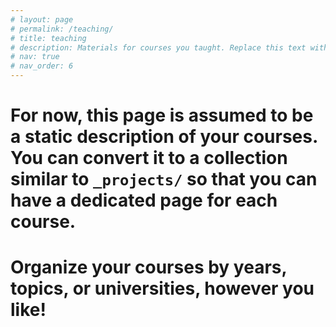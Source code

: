 ```yaml
---
# layout: page
# permalink: /teaching/
# title: teaching
# description: Materials for courses you taught. Replace this text with your description.
# nav: true
# nav_order: 6
---
```


# For now, this page is assumed to be a static description of your courses. You can convert it to a collection similar to `_projects/` so that you can have a dedicated page for each course.

# Organize your courses by years, topics, or universities, however you like!
